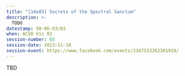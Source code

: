 ```yaml
---
title: "[14e03] Secrets of the Spectral Sanctum"
description: >-
  TODO
datestamp: 50-06-03/03
when: AC50 Vis 03
session-number: 65
session-date: 2023-11-18
session-event: https://www.facebook.com/events/2347533262301919/
---
```


TBD

